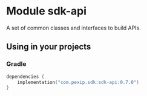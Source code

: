 # Module sdk-api

A set of common classes and interfaces to build APIs.

## Using in your projects

### Gradle

```kotlin
dependencies {
    implementation("com.pexip.sdk:sdk-api:0.7.0")
}
```
